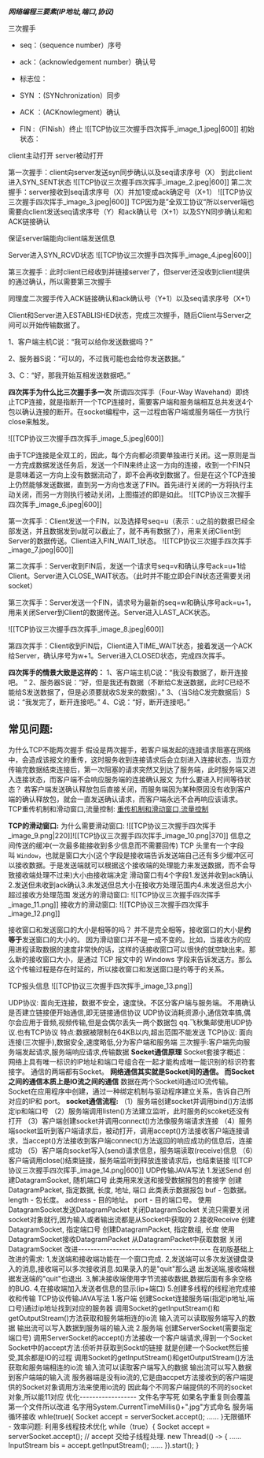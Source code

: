 ***网络编程三要素(IP地址,端口,协议)***

三次握手
-   seq：（sequence number）序号
-   ack：（acknowledgement number）确认号
-   标志位：

-   SYN ：(SYNchronization）同步
-   ACK ：(ACKnowlegment）确认
-   FIN :（FINish）终止
![[TCP协议三次握手四次挥手_image_1.jpeg|600]]
初始状态：

client主动打开 server被动打开

第一次握手：client向server发送syn同步确认以及seq请求序号（X） 到此client进入SYN_SENT状态
![[TCP协议三次握手四次挥手_image_2.jpeg|600]]
第二次握手：server接收到seq请求序号（X）并加1变成ack确定号（X+1）
![[TCP协议三次握手四次挥手_image_3.jpeg|600]]
TCP因为是”全双工协议“所以server端也需要向client发送seq请求序号（Y）和ack确认号（X+1）以及SYN同步确认和和ACK链接确认

保证server端能向client端发送信息

Server进入SYN_RCVD状态
![[TCP协议三次握手四次挥手_image_4.jpeg|600]]

第三次握手：此时client已经收到并链接server了，但server还没收到client提供的通过确认，所以需要第三次握手

同理度二次握手传入ACK链接确认和ack确认号（Y+1）以及seq请求序号（X+1）

  

Client和Server进入ESTABLISHED状态，完成三次握手，随后Client与Server之间可以开始传输数据了。

1、客户端主机C说：“我可以给你发送数据吗？”

2、服务器S说：“可以的，不过我可能也会给你发送数据。”

3、C：“好，那我开始互相发送数据吧。”

  

**四次挥手为什么比三次握手多一次**
所谓四次挥手（Four-Way Wavehand）即终止TCP连接，就是指断开一个TCP连接时，需要客户端和服务端相互总共发送4个包以确认连接的断开。在socket编程中，这一过程由客户端或服务端任一方执行close来触发。

  ![[TCP协议三次握手四次挥手_image_5.jpeg|600]]

由于TCP连接是全双工的，因此，每个方向都必须要单独进行关闭。这一原则是当一方完成数据发送任务后，发送一个FIN来终止这一方向的连接，收到一个FIN只是意味着这一方向上没有数据流动了，即不会再收到数据了。但是在这个TCP连接上仍然能够发送数据，直到另一方向也发送了FIN。首先进行关闭的一方将执行主动关闭，而另一方则执行被动关闭，上图描述的即是如此。
![[TCP协议三次握手四次挥手_image_6.jpeg|600]]
  

第一次挥手：Client发送一个FIN，以及选择号seq=u（表示：u之前的数据已经全部发送，并且数据发到u就可以截止了，就不再有数据了），用来关闭Client到Server的数据传送。Client进入FIN_WAIT_1状态。
![[TCP协议三次握手四次挥手_image_7.jpeg|600]]


  

第二次挥手：Server收到FIN后，发送一个请求号seq=v和确认序号ack=u+1给Client。Server进入CLOSE_WAIT状态。（此时并不能立即会FIN状态还需要关闭socket）

第三次挥手：Server发送一个FIN，请求号为最新的seq=w和确认序号ack=u+1，用来关闭Server到Client的数据传送。Server进入LAST_ACK状态。

![[TCP协议三次握手四次挥手_image_8.jpeg|600]]
  

第四次挥手：Client收到FIN后，Client进入TIME_WAIT状态，接着发送一个ACK给Server，确认序号为w+1。Server进入CLOSED状态，完成四次挥手。



**四次挥手的情景大致是这样的：**
1、客户端主机C说：“我没有数据了，断开连接吧。 ”
2、服务器S说：“好，但是我还有数据（不断给C发送数据，此时C已经不能给S发送数据了，但是必须要就收S发来的数据）。”
3、（当S给C发完数据后）S说：“我发完了，断开连接吧。”
4、C说：“好，断开连接吧。”
## 常见问题:
为什么TCP不能两次握手
	假设是两次握手，若客户端发起的连接请求阻塞在网络中，会造成该报文的重传，这时服务收到连接请求后会立刻进入连接状态，当双方传输完数据结束连接后，第一次阻塞的请求突然又到达了服务端，此时服务端又进入连接状态，而客户端不会响应服务端的连接确认报文
为什么要进入时间等待状态？
	若客户端发送确认释放包后直接关闭，而服务端因为某种原因没有收到客户端的确认释放包，就会一直发送确认请求，而客户端永远不会再响应该请求。
TCP重传机制和滑动窗口,流量控制:
	[重传机制和滑动窗口,流量控制](https://www.cnblogs.com/xiaolincoding/p/12732052.html)
	
	

**TCP的滑动窗口:**
	为什么需要滑动窗口:
	![[TCP协议三次握手四次挥手_image_9.png|220]]![[TCP协议三次握手四次挥手_image_10.png|370]]
	信息之间传送的缓冲(一次最多能接收到多少信息而不需要回传)
	TCP 头里有一个字段叫 `Window`，也就是窗口大小(这个字段是接收端告诉发送端自己还有多少缓冲区可以接收数据。于是发送端就可以根据这个接收端的处理能力来发送数据，而不会导致接收端处理不过来)大小由接收端决定
	滑动窗口有4个字段1.发送并收到ack确认2.发送但未收到ack确认3.未发送但总大小在接收方处理范围内4.未发送但总大小超过接收方处理范围
	发送方的滑动窗口:
	![[TCP协议三次握手四次挥手_image_11.png]]
	接收方的滑动窗口:
	![[TCP协议三次握手四次挥手_image_12.png]]
	
 接收窗口和发送窗口的大小是相等的吗？
	并不是完全相等，接收窗口的大小是**约等于**发送窗口的大小的。
	因为滑动窗口并不是一成不变的。比如，当接收方的应用进程读取数据的速度非常快的话，这样的话接收窗口可以很快的就空缺出来。那么新的接收窗口大小，是通过 TCP 报文中的 Windows 字段来告诉发送方。那么这个传输过程是存在时延的，所以接收窗口和发送窗口是约等于的关系。

TCP报头信息
	![[TCP协议三次握手四次挥手_image_13.png]]

UDP协议:
	面向无连接，数据不安全，速度快。不区分客户端与服务端。
	不用确认是否建立链接便开始通信,即无链接通信协议
	UDP协议消耗资源小,通信效率搞,偶尔会应用于音频,视频传输,但是会偶尔丢失一两个数据包
	qq.飞秋集邮使用UDP协议.也有TCP协议
	特点:数据被限制在64KB以内,超出范围不能发送
TCP协议:
	面向连接(三次握手),数据安全,速度略低,分为客户端和服务端
	三次握手:客户端先向服务端发起请求,服务端响应请求,传输数据
**Socket通信原理**
	Socket套接字概述：
	网络上具有唯一标识的IP地址和端口号组合在一起才能构成唯一能识别的标识符套接字。
	通信的两端都有Socket。
	**网络通信其实就是Socket间的通信。
	而Socket之间的通信本质上是IO流之间的通信**
	数据在两个Socket间通过IO流传输。
	Socket在应用程序中创建，通过一种绑定机制与驱动程序建立关系，告诉自己所对应的IP和
	port。
**socket通信流程:**
	（1）服务端创建socket并调用bind()方法绑定ip和端口号
	（2）服务端调用listen()方法建立监听，此时服务的scoket还没有打开
	（3）客户端创建socket并调用connect()方法像服务端请求连接
	（4）服务端socket监听到客户端请求后，被动打开，调用accept()方法接收客户端连接请求，当accept()方法接收到客户端connect()方法返回的响应成功的信息后，连接成功
	（5）客户端向socket写入(send)请求信息，服务端读取(receive)信息
	（6）客户端调用close()结束链接，服务端监听到释放连接请求后，也结束链接
	![[TCP协议三次握手四次挥手_image_14.png|600]]
UDP传输JAVA写法
	1.发送Send
	创建DatagramSocket, 随机端口号
	此类用来发送和接受数据报包的套接字
	创建DatagramPacket, 指定数据, 长度, 地址, 端口
	此类表示数据报包
	buf - 包数据。
	length - 包长度。
	address - 目的地址。
	port - 目的端口号。
	使用DatagramSocket发送DatagramPacket
	关闭DatagramSocket
	关流只需要关闭socket对象就行,因为输入或者输出流都是从Socket中获取的
	2.接收Receive
	创建DatagramSocket, 指定端口号
	创建DatagramPacket, 指定数组, 长度
	使用DatagramSocket接收DatagramPacket
	从DatagramPacket中获取数据
	关闭DatagramSocket
	改进------------------------------------------
		在初版基础上改进的需求:
		1,发送端和接收端功能在一个窗口完成.
		2,发送端可以多次发送键盘录入的消息,接收端可以多次接收消息.如果录入的是"quit"那么退
		出发送端,接收端根据发送端的"quit"也退出.
		3,解决接收端使用字节流接收数据,数据后面有多余空格的BUG.
		4,在接收端加入发送者信息的显示(ip+端口)
		5.创建多线程的线程池完成接收和传输
TCP协议传输JAVA写法
	1.客户端
	创建Socket连接服务端(指定ip地址,端口号)通过ip地址找到对应的服务器
	调用Socket的getInputStream()和getOutputStream()方法获取和服务端相连的io流
	输入流可以读取服务端写入的数据
	输出流可以写入数据到服务端的输入流
	2.服务端
	创建ServerSocket(需要指定端口号)
	调用ServerSocket的accept()方法接收一个客户端请求,得到一个Socket
	Socket中的accept方法:侦听并获取到Sockt的链接
	就是创建一个Socket然后接受,其余都是IO的过程
	调用Socket的getInputStream()和getOutputStream()方法获取和服务端相连的io流
	输入流可以读取客户端写入的数据
	输出流可以写入数据到客户端端的输入流
	服务器端是没有io流的,它是由accpet方法接收到的客户端提供的Socket对象调用方法来使用io流的
	因此每个不同客户端提供的不同的socket对象,所以能11对应
	优化------------------
	文件名字写死
	如果名字重复则会覆盖第一个文件所以改进
	名字用System.CurrentTimeMillis()+".jpg"方式命名
	服务端循环接收
	whle(true){
	Socket accept = serverSocket.accept();
	......
	}无限循环
	-
	效率问题:
	利用多线程技术优化
	while（true）{
	Socket accept = serverSocket.accept();
	// accept 交给子线程处理.
	new Thread(() ‐> {
	......
	InputStream bis = accept.getInputStream();
	......
	}).start();
	}